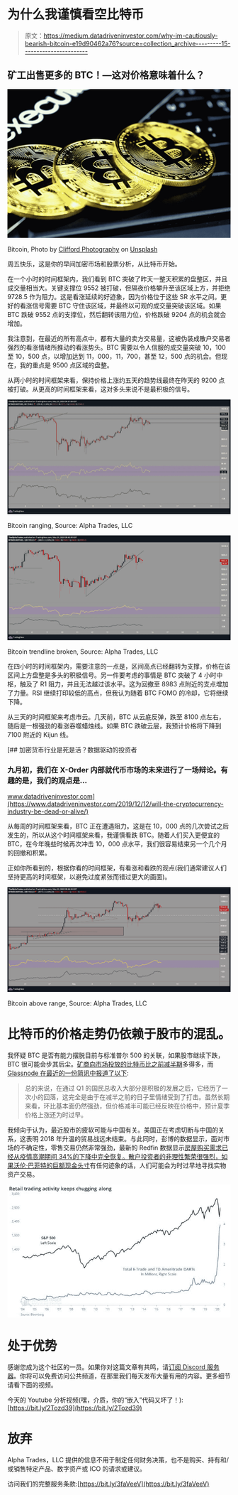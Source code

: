 # 为什么我谨慎看空比特币

> 原文：<https://medium.datadriveninvestor.com/why-im-cautiously-bearish-bitcoin-e19d90462a76?source=collection_archive---------15----------------------->

## 矿工出售更多的 BTC！—这对价格意味着什么？

![](img/7aec0b60678338a2d80827a132e1283d.png)

Bitcoin, Photo by [Clifford Photography](https://unsplash.com/@cliffordgatewood?utm_source=unsplash&utm_medium=referral&utm_content=creditCopyText) on [Unsplash](https://unsplash.com/s/photos/crypto?utm_source=unsplash&utm_medium=referral&utm_content=creditCopyText)

周五快乐，这是你的早间加密市场和股票分析，从比特币开始。

在一个小时的时间框架内，我们看到 BTC 突破了昨天一整天积累的盘整区，并且成交量相当大。关键支撑位 9552 被打破，但隔夜价格攀升至该区域上方，并拒绝 9728.5 作为阻力。这是看涨延续的好迹象，因为价格位于这些 SR 水平之间。更好的看涨信号需要 BTC 守住该区域，并最终以可观的成交量突破该区域。如果 BTC 跌破 9552 点的支撑位，然后翻转该阻力位，价格跌破 9204 点的机会就会增加。

我注意到，在最近的所有高点中，都有大量的卖方交易量，这被伪装成散户交易者强烈的看涨情绪所推动的看涨势头。BTC 需要以令人信服的成交量突破 10，100 至 10，500 点，以增加达到 11，000，11，700，甚至 12，500 点的机会。但现在，我的重点是 9500 点区域的盘整。

从两小时的时间框架来看，保持价格上涨约五天的趋势线最终在昨天的 9200 点被打破。从更高的时间框架来看，这对多头来说不是最积极的信号。

![](img/dad72e82d4d50601dcff726e8b45d857.png)

Bitcoin ranging, Source: Alpha Trades, LLC

![](img/edd6646cfe2a17e3fd7dac74b7a26277.png)

Bitcoin trendline broken, Source: Alpha Trades, LLC

在四小时的时间框架内，需要注意的一点是，区间高点已经翻转为支撑，价格在该区间上方盘整是多头的积极信号。另一件要考虑的事情是 BTC 突破了 4 小时中枢，触及了 R1 阻力，并且无法越过该水平。这为回撤至 8983 点附近的支点增加了力量。RSI 继续打印较低的高点，但我认为随着 BTC FOMO 的冷却，它将继续下降。

从三天的时间框架来考虑市云。几天前，BTC 从云底反弹，跌至 8100 点左右，随后是一根强劲的看涨吞噬蜡烛线。如果 BTC 跌破云层，我预计价格将下降到 7100 附近的 Kijun 线。

[](https://www.datadriveninvestor.com/2019/12/12/will-the-cryptocurrency-industry-be-dead-or-alive/) [## 加密货币行业是死是活？数据驱动的投资者

### 九月初，我们在 X-Order 内部就代币市场的未来进行了一场辩论。有趣的是，我们的观点是…

www.datadriveninvestor.com](https://www.datadriveninvestor.com/2019/12/12/will-the-cryptocurrency-industry-be-dead-or-alive/) 

从每周的时间框架来看，BTC 正在遭遇阻力。这是在 10，000 点的几次尝试之后发生的，所以从这个时间框架来看，我谨慎看跌 BTC。随着人们买入更便宜的 BTC，在今年晚些时候再次冲击 10，000 点水平，我们很容易结束另一个几个月的回撤和积累。

正如你所看到的，根据你看的时间框架，有看涨和看跌的观点(我们通常建议人们坚持更高的时间框架，以避免过度紧张而错过更大的画面)。

![](img/f71d4d80d8f7578599387154d9c438a0.png)

Bitcoin above range, Source: Alpha Trades, LLC

# 比特币的价格走势仍依赖于股市的混乱。

我怀疑 BTC 是否有能力摆脱目前与标准普尔 500 的关联，如果股市继续下跌，BTC 很可能会步其后尘。[矿商向市场投放的比特币比之前减半期](https://www.newsbtc.com/2020/05/13/post-bitcoin-halving-miners-have-dumped-5m-more-btc-than-before/)多得多，而 [Glassnode 在最近的一份简讯中报道了以下](https://insights.glassnode.com/the-week-on-chain-week-19/):

> 总的来说，在通过 Q1 的国民总收入大部分是积极的发展之后，它经历了一次小的回落，这完全是由于在减半之前的日子里情绪受到了打击。虽然长期来看，环比基本面仍然强劲，但价格减半可能已经反映在价格中，预计夏季价格上涨还为时过早。

我倾向于认为，最近股市的疲软可能与中国有关。美国正在考虑切断与中国的关系，这表明 2018 年升温的贸易战远未结束。与此同时，彭博的数据显示，面对市场的不确定性，零售交易仍然非常强劲，最新的 Redfin 数据显示[房屋购买需求已经从疫情高潮期间 34%的下降中完全恢复。散户投资者的非理性繁荣很强烈，如果沃伦·巴菲特的巨额现金头寸](https://www.redfin.com/blog/homebuying-demand-passes-prepandemic-levels/)有任何迹象的话，人们可能会为时过早地寻找实物资产交易。

![](img/1c6f1bd7ca1fceb9085258f45f94b66d.png)

# 处于优势

感谢您成为这个社区的一员。如果你对这篇文章有共鸣，请[订阅 Discord 服务器](https://bit.ly/2KJ1oor)。你将可以免费访问公共频道，在那里我们每天发布大量有用的内容。更多细节请看下面的视频。

今天的 Youtube 分析视频(嘿，介质，你的“嵌入”代码又坏了！):[https://bit.ly/2Tozd39](https://bit.ly/2Tozd39)

# 放弃

Alpha Trades，LLC 提供的信息不用于制定任何财务决策，也不是购买、持有和/或销售特定产品、数字资产或 ICO 的请求或建议。

访问我们的完整服务条款:[https://bit.ly/3faVeeV](https://bit.ly/3faVeeV)